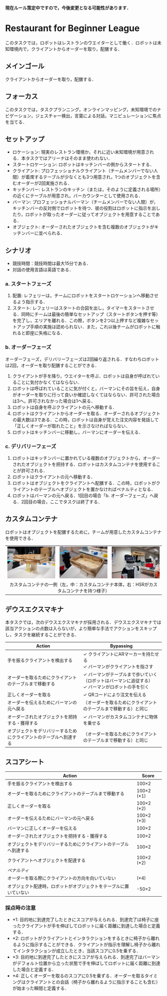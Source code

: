 **現在ルール策定中ですので，今後変更となる可能性があります．**

# Restaurant for Beginner League
このタスクでは，ロボットはレストランのウエイターとして働く．ロボットは未知環境内で，クライアントからオーダーを取り，配膳する．

## メインゴール
クライアントからオーダーを取り，配膳する．

## フォーカス
このタスクでは，タスクプランニング，オンラインマッピング，未知環境でのナビゲーション，ジェスチャー検出，言葉による対話，マニピュレーションに焦点を当てる．

## セットアップ
- ロケーション: 現実のレストラン環境か，それに近い未知環境が用意される．本タスクではアリーナはそのまま使われない．
- スタートロケーション: ロボットはキッチンバーの側からスタートする．
- クライアント: プロフェッショナルクライアント（チームメンバーでない人間）が着席するテーブルが少なくとも3つ用意され，1つのオブジェクトを含むオーダーが2回実施される．
- キッチンバー: レストランのキッチン（または，そのように定義される場所）の近くにテーブルが用意され，バーカウンターとして使用される．
- バーマン: プロフェッショナルバーマン（チームメンバーでない人間）が，キッチンバーの反対側でロボットを待つ．彼の役割はロボットに指示を出したり，ロボットが取ったオーダーに従ってオブジェクトを用意することである．
- オブジェクト: オーダーされたオブジェクトを含む複数のオブジェクトがキッチンバーに並べられる．

## シナリオ
- 競技時間：競技時間は最大15分である．
- 対話の使用言語は英語である．

### a. スタートフェーズ
1. 配置: レフェリーは，チームにロボットをスタートロケーションへ移動させるよう指示する．
1. スタート: レフェリーはスタートの合図を出し，タイマーをスタートさせる．同時にチームは最後の簡単なセットアップ（スタートボタンを押す等）を完了し，エリアを離れる．この際，ボタンを2つ以上押すなど複雑なセットアップ手順の実施は認められない．また，これ以後チームがロボットに触れると即座に失格になる．

### b. オーダーフェーズ
オーダーフェーズ，デリバリーフェーズは2回繰り返される．すなわちロボットは2回，オーダーを取り配膳することができる．
1. クライアントが手を降り，ウエイターを呼ぶ．ロボットは自身が呼ばれていることに気付かなくてはならない．
1. ロボットは呼ばれていることに気が付くと，バーマンにその旨を伝え，自身がオーダーを取りに行って良いか確認しなくてはならない．許可された場合は3へ，許可されなかった場合は1へ戻る．
1. ロボットは自身を呼ぶクライアントの元へ移動する．
1. ロボットはクライアントからオーダーを取る．オーダーされるオブジェクトの最大数は3である．この時，ロボットは自身が覚えた注文内容を発話して「正しくオーダーが取れたこと」を示さなければならない．
1. ロボットはキッチンバーに移動し，バーマンにオーダーを伝える．

### c. デリバリーフェーズ
1. ロボットはキッチンバーに置かれている複数のオブジェクトから，オーダーされたオブジェクトを把持する．ロボットはカスタムコンテナを使用することが許可される．
1. ロボットはクライアントの元へ移動する．
1. ロボットはオブジェクトをクライアントへ配膳する．この時，ロボットがクライアントのテーブルへオブジェクトを置かなければペナルティとなる．
1. ロボットはバーマンの元へ戻る．1回目の場合「b. オーダーフェーズ」へ戻る．2回目の場合，ここでタスクは終了する．

## カスタムコンテナ
ロボットはオブジェクトを配膳するために，チームが用意したカスタムコンテナを使用できる．

<table>
<tr>
  <td>
    <img src="restaurant_custom_container_1.jpg"/>
  </td>
  <td>
    <img src="restaurant_custom_container_2.jpg"/>
  </td>
  <td>
    <img src="restaurant_custom_container_3.jpg"/>
  </td>
</tr>
<tr>
  <td colspan="3">
  <center>
   カスタムコンテナの一例（左，中：カスタムコンテナ本体，右：HSRがカスタムコンテナを持つ様子）
  </center>
  </td>
</tr>
</table>


## デウスエクスマキナ
本タスクでは，次のデウスエクスマキナが採用される．デウスエクスマキナでは該当アクションの点数は入らないが，より簡単な手法でアクションをスキップし，タスクを継続することができる．

| Action | Bypassing |
| --- | --- |
| 手を振るクライアントを検出する | ✓ クライアントにARマーカーを持たせる <br> ✓ バーマンがクライアントを指さす |
| オーダーを取るためにクライアントのテーブルまで移動する | ✓ バーマンがテーブルまで歩いていく（ロボットはバーマンに追従する） <br> ✓ バーマンがロボットの手を引く |
| 正しくオーダーを取る | ✓ QRコードにより注文を伝える |
| オーダーを伝えるためにバーマンの元へ戻る | （オーダーを取るためにクライアントのテーブルまで移動する）と同じ |
| オーダーされたオブジェクトを把持する・獲得する | ✓ バーマンがカスタムコンテナに物体を乗せる |
| オブジェクトをデリバリーするためにクライアントのテーブルへ到達する | （オーダーを取るためにクライアントのテーブルまで移動する）と同じ |

## スコアシート
| Action | Score |
| --- | --- |
| 手を振るクライアントを検出する | 100×2 |
| オーダーを取るためにクライアントのテーブルまで移動する | 100×2 (*1) |
| 正しくオーダーを取る | 100×2 (*2) |
| オーダーを伝えるためにバーマンの元へ戻る | 100×2 (*3) |
| バーマンに正しくオーダーを伝える | 100×2 |
| オーダーされたオブジェクトを把持する・獲得する | 100×2 |
| オブジェクトをデリバリーするためにクライアントのテーブルへ到達する | 100×2 |
| クライアントへオブジェクトを配達する | 100×2 (*2) |
| *ペナルティ* | 　 |
| オーダーを取る際にクライアントの方向を向いていない | (*4) |
| オブジェクト配達時，ロボットがオブジェクトをテーブルに置いていない | -50×2 |

### 採点時の注意
- *1: 目的地に到達完了したときにスコアが与えられる．到達完了は椅子に座ったクライアントが手を伸ばしてロボットに届く距離に到達した場合と定義する．
- *2: ロボットがクライアントとインタラクションをするときに椅子から離れるように指示することができる．クライアントが指示を理解し椅子から離れてインタラクションが成立したとき，当該スコアに0.5を乗ずる．
- *3: 目的地に到達完了したときにスコアが与えられる．到達完了はバーマンがデフォルト位置から立った状態で手を伸ばしてロボットに届く距離に到達した場合と定義する．
- *4: 正しくオーダーを取るのスコアに0.5を乗ずる．オーダーを取るタイミングはクライアントとの会話（椅子から離れるように指示することも含む）が始まった瞬間と定義する．
